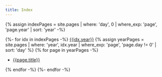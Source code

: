 ```yaml
---
title: Index
---
```


{% assign indexPages = site.pages | where: 'day', 0 | where_exp: 'page', 'page.year' | sort: 'year' -%}

{%- for idx in indexPages -%}
[{{idx.year}}]({{idx.url}})
{% assign yearPages = site.pages | where: 'year', idx.year | where_exp: 'page', 'page.day != 0' | sort: 'day' %}
{% for page in yearPages -%}
* [{{page.title}}]({{page.url}})

{% endfor -%}
{%- endfor -%}
